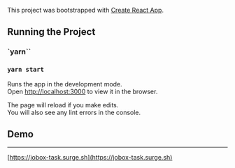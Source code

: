 
This project was bootstrapped with [Create React App](https://github.com/facebook/create-react-app).

## Running the Project

### `yarn``
### `yarn start`

Runs the app in the development mode.\
Open [http://localhost:3000](http://localhost:3000) to view it in the browser.

The page will reload if you make edits.\
You will also see any lint errors in the console.

## Demo
<hr/>

[https://jobox-task.surge.sh](https://jobox-task.surge.sh)